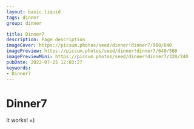 ```yaml
---
layout: basic.liquid
tags: dinner
group: dinner

title: Dinner7
description: Page description
imageCover: https://picsum.photos/seed/dinner!dinner7/960/640
imagePreview: https://picsum.photos/seed/dinner!dinner7/640/560
imagePreviewMini: https://picsum.photos/seed/dinner!dinner7/320/240
pubDate: 2022-07-25 12:03:27
keywords:
- Dinner7
---
```


# Dinner7

It works! =)
